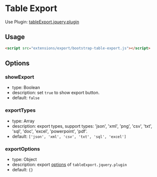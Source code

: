 # Table Export

Use Plugin: [tableExport.jquery.plugin](https://github.com/hhurz/tableExport.jquery.plugin)

## Usage

```html
<script src="extensions/export/bootstrap-table-export.js"></script>
```

## Options

### showExport

- type: Boolean
- description: set `true` to show export button.
- default: `false`

### exportTypes

- type: Array
- description: export types, support types: 'json', 'xml', 'png', 'csv', 'txt', 'sql', 'doc', 'excel', 'powerpoint', 'pdf'.
- default: `['json', 'xml', 'csv', 'txt', 'sql', 'excel']`

### exportOptions

- type: Object
- description: export [options](https://github.com/hhurz/tableExport.jquery.plugin#options) of `tableExport.jquery.plugin`
- default: `{}`
